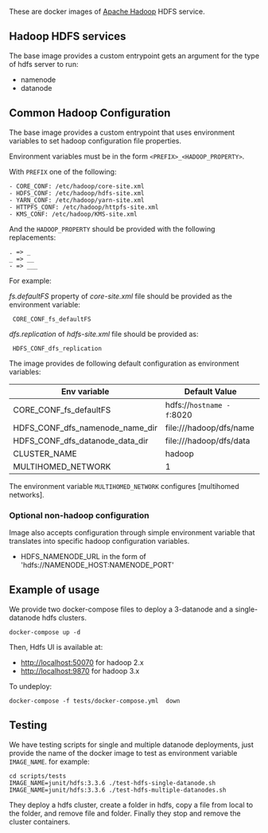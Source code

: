 These are docker images of [Apache Hadoop](https://hadoop.apache.org/) HDFS service.

## Hadoop HDFS services

The base image provides a custom entrypoint gets an argument for the type of hdfs server to run:
- namenode
- datanode

## Common Hadoop Configuration

The base image provides a custom entrypoint that uses environment variables to set hadoop configuration file properties.

Environment variables must be in the form `<PREFIX>_<HADOOP_PROPERTY>`.

With `PREFIX` one of the following:

```
- CORE_CONF: /etc/hadoop/core-site.xml
- HDFS_CONF: /etc/hadoop/hdfs-site.xml
- YARN_CONF: /etc/hadoop/yarn-site.xml
- HTTPFS_CONF: /etc/hadoop/httpfs-site.xml
- KMS_CONF: /etc/hadoop/KMS-site.xml
```

And the `HADOOP_PROPERTY` should be provided with the following replacements: 

```
. => _
_ => __
- => ___
```

For example: 

_fs.defaultFS_ property of _core-site.xml_ file should be provided as the environment variable:
 
 ``` CORE_CONF_fs_defaultFS```

_dfs.replication_ of _hdfs-site.xml_ file should be provided as:

``` HDFS_CONF_dfs_replication```
 
The image provides de following default configuration as environment variables:

| Env variable | Default Value  |
|---|---|
| CORE_CONF_fs_defaultFS | hdfs://`hostname -f`:8020 |
| HDFS_CONF_dfs_namenode_name_dir | file:///hadoop/dfs/name |
| HDFS_CONF_dfs_datanode_data_dir |file:///hadoop/dfs/data |
| CLUSTER_NAME | hadoop | 
| MULTIHOMED_NETWORK | 1 |

The environment variable `MULTIHOMED_NETWORK` configures [multihomed networks].

### Optional non-hadoop configuration
Image also accepts configuration through simple environment variable that translates into specific hadoop configuration variables.
- HDFS_NAMENODE_URL in the form of 'hdfs://NAMENODE_HOST:NAMENODE_PORT'

## Example of usage
We provide two docker-compose files to deploy a 3-datanode and a single-datanode hdfs clusters.

```
docker-compose up -d
```
Then, Hdfs UI is available at:
- [http://localhost:50070](http://localhost:50070) for hadoop 2.x
- [http://localhost:9870](http://localhost:9870) for hadoop 3.x

To undeploy:
```
docker-compose -f tests/docker-compose.yml  down
```

## Testing

We have testing scripts for single and multiple datanode deployments, just provide the name of the docker image to test as environment variable `IMAGE_NAME`. for example:

```
cd scripts/tests
IMAGE_NAME=junit/hdfs:3.3.6 ./test-hdfs-single-datanode.sh
IMAGE_NAME=junit/hdfs:3.3.6 ./test-hdfs-multiple-datanodes.sh

```

They deploy a hdfs cluster, create a folder in hdfs, copy a file from local to the folder, and remove file and folder. Finally they stop and remove the cluster containers.

